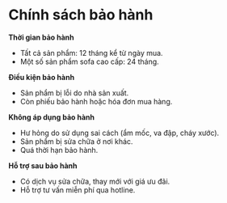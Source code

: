 # Chính sách bảo hành

**Thời gian bảo hành**
- Tất cả sản phẩm: 12 tháng kể từ ngày mua.
- Một số sản phẩm sofa cao cấp: 24 tháng.

**Điều kiện bảo hành**
- Sản phẩm bị lỗi do nhà sản xuất.
- Còn phiếu bảo hành hoặc hóa đơn mua hàng.

**Không áp dụng bảo hành**
- Hư hỏng do sử dụng sai cách (ẩm mốc, va đập, cháy xước).
- Sản phẩm bị sửa chữa ở nơi khác.
- Quá thời hạn bảo hành.

**Hỗ trợ sau bảo hành**
- Có dịch vụ sửa chữa, thay mới với giá ưu đãi.
- Hỗ trợ tư vấn miễn phí qua hotline.
